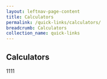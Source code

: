```yaml
---
layout: leftnav-page-content
title: Calculators
permalink: /quick-links/calculators/
breadcrumb: Calculators
collection_name: quick-links
---
```


## Calculators
1111
